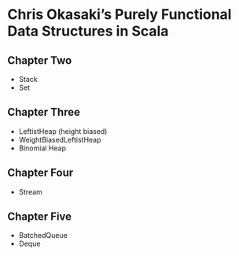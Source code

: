 Chris Okasaki’s Purely Functional Data Structures in Scala
==========================================================

Chapter Two
-----------

* Stack
* Set

Chapter Three
-------------

* LeftistHeap (height biased)
* WeightBiasedLeftistHeap
* Binomial Heap

Chapter Four
------------

* Stream

Chapter Five
------------

* BatchedQueue
* Deque
